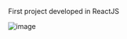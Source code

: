 First project developed in ReactJS

![image](https://github.com/user-attachments/assets/7a75a10d-d97b-43ba-87bb-81d68f0ba7f9)


